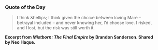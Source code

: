 ### Quote of the Day

> I think &hellips; I think given the choice between loving Mare – betrayal included – and never knowing her, I’d choose love. I risked, and I lost, but the risk was still worth it.

**Excerpt from *Mistborn: The Final Empire* by Brandon Sanderson. Shared by Neo Haque.**